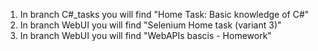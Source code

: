1. In branch C#_tasks you will find "Home Task: Basic knowledge of C#"
2. In branch WebUI you will find "Selenium Home task (variant 3)"
3. In branch WebUI you will find "WebAPIs bascis - Homework"
